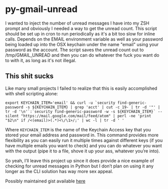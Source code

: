 py-gmail-unread
===============

I wanted to inject the number of unread messages I have into my ZSH prompt and
obviously I needed a way to get the unread count. This script should be set up
in cron to run periodically as it's a bit too slow for inline calls. Depends on
the EMAIL environment variable as well as your password being loaded up into
the OSX keychain under the name "email" using your password as the account. The
script saves the unread count out to /tmp/GMAIL_UNREAD and then you can do
whatever the fuck you want do to with it, as long as it's not illegal.

## This shit sucks

Like many small projects I failed to realize that this is easily accomplished
with shell scripting alone:

	export KEYCHAIN_ITEM='email' && curl -u `security find-generic-password -s ${KEYCHAIN_ITEM} | grep 'acct' | cut -c 19- | tr -d '"' | tr -d '\n'`:`security find-generic-password -w -s ${KEYCHAIN_ITEM}` --silent "https://mail.google.com/mail/feed/atom" | perl -ne 'print "$2\n" if /<(email)>(.*)<\/\1>/;' | wc -l | tr -d ' '

Where `KEYCHAIN_ITEM` is the name of the Keychain Access key that you stored
your email address and password in. This command provides more flexibility as
you can easily run it multiple times against different keys (if you have
multiple emails you want to check) and you can do whatever you want with the
output (pipe it to a file, shove it up your ass, whatever you’re into).

So yeah, I’ll leave this project up since it does provide a nice example of
checking for unread messages in Python but I don’t plan on using it any longer
as the CLI solution has way more sex appeal.

Possibly maintained gist available [here](https://gist.github.com/joshtronic/8640234)
